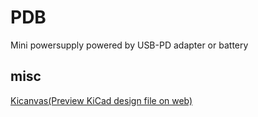 # PDB
Mini powersupply powered by USB-PD adapter or battery

## misc
[Kicanvas(Preview KiCad design file on web)](https://kicanvas.org/?github=https://github.com/zer0ohm/PDB/blob/schv3_pcbr2/PDB24100-x_PCBr2.kicad_pcb)
